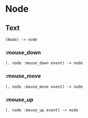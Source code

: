 # Node

## Text

```code
(Node) -> node
```

### :mouse_down

```code
(. node :mouse_down event) -> node
```

### :mouse_move

```code
(. node :mouse_move event) -> node
```

### :mouse_up

```code
(. node :mouse_up event) -> node
```

